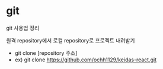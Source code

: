 # git
git 사용법 정리

원격 repository에서 로컬 repository로 프로젝트 내려받기
 - git clone [repository 주소]
 - ex) git clone https://github.com/ochh1129/keidas-react.git
